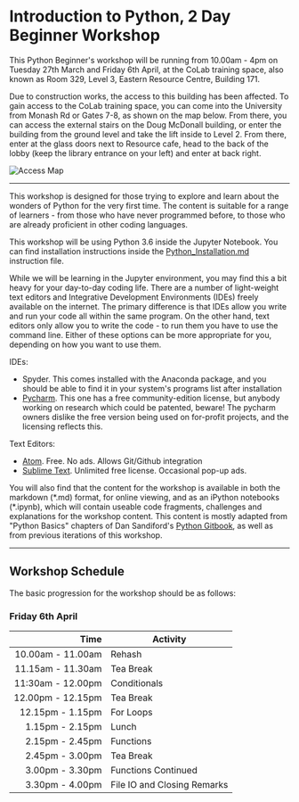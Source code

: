 # Introduction to Python, 2 Day Beginner Workshop

This Python Beginner's workshop will be running from 10.00am - 4pm on Tuesday 27th March and Friday 6th April, at the CoLab training space, also known as Room 329, Level 3, Eastern Resource Centre, Building 171. 

Due to construction works, the access to this building has been affected. To gain access to the CoLab training space, you can come into the University from Monash Rd or Gates 7-8, as shown on the map below. From there, you can access the external stairs on the Doug McDonall building, or enter the building from the ground level and take the lift inside to Level 2. From there, enter at the glass doors next to Resource cafe, head to the back of the lobby (keep the library entrance on your left) and enter at back right.

![Access Map](https://github.com/resbaz/IntroPython_2Day/blob/master/AccessMap.png "How to Access CoLab")

---

This workshop is designed for those trying to explore and learn about the wonders of Python for the very first time. The content is suitable for a range of learners - from those who have never programmed before, to those who are already proficient in other coding languages. 

This workshop will be using Python 3.6 inside the Jupyter Notebook. You can find installation instructions inside the 
[Python_Installation.md](https://github.com/resbaz/IntroPython_2Day/blob/master/Python_Installation.md)
instruction file. 

While we will be learning in the Jupyter environment, you may find this a bit heavy for your day-to-day coding life. 
There are a number of light-weight text editors and Integrative Development Environments (IDEs) freely available on the internet. The primary difference is that IDEs allow you write and run your code all within the same program. On the other hand, text editors only allow you to write the code - to run them you have to use the command line. Either of these options can be more appropriate for you, depending on how you want to use them. 

IDEs:
- Spyder. This comes installed with the Anaconda package, and you should be able to find it in your system's programs list after installation
- [Pycharm](https://www.jetbrains.com/pycharm/). This one has a free community-edition license, but anybody working on research which could be patented, beware! The pycharm owners dislike the free version being used on for-profit projects, and the licensing reflects this.

Text Editors:
- [Atom](https://atom.io/). Free. No ads. Allows Git/Github integration
- [Sublime Text](https://www.sublimetext.com/). Unlimited free license. Occasional pop-up ads. 

You will also find that the content for the workshop is available in both the markdown (\*.md) format, for online viewing, and as an iPython notebooks (\*.ipynb), which will contain useable code fragments, challenges and explanations for the workshop content. This content is mostly adapted from "Python Basics" chapters of Dan Sandiford's [Python Gitbook](https://dansand.gitbooks.io/resguides-research-with-jupyter/content/), as well as from previous iterations of this workshop. 

---

## Workshop Schedule

The basic progression for the workshop should be as follows:

### Friday 6th April
|Time| Activity|
|---:|---|
|10.00am - 11.00am |Rehash|
|11.15am - 11.30am|Tea Break|
|11:30am - 12.00pm|Conditionals|
|12.00pm - 12.15pm|Tea Break|
|12.15pm - 1.15pm|For Loops|
|1.15pm - 2.15pm|Lunch|
|2.15pm - 2.45pm|Functions|
|2.45pm - 3.00pm|Tea Break|
|3.00pm - 3.30pm|Functions Continued|
|3.30pm - 4.00pm|File IO and Closing Remarks|

